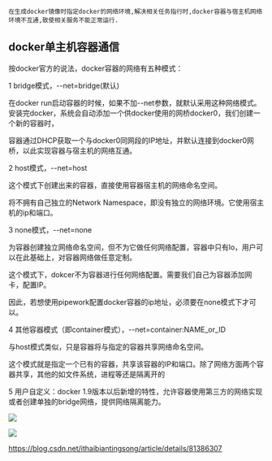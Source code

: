 ```
在生成docker镜像时指定docker的网络环境,解决相关任务指行时,docker容器与宿主机网络环境不互通,致使相关服务不能正常运行.

```


## docker单主机容器通信

按docker官方的说法，docker容器的网络有五种模式：

1 bridge模式，--net=bridge(默认)

在docker run启动容器的时候，如果不加--net参数，就默认采用这种网络模式。安装完docker，系统会自动添加一个供docker使用的网桥docker0，我们创建一个新的容器时，

容器通过DHCP获取一个与docker0同网段的IP地址，并默认连接到docker0网桥，以此实现容器与宿主机的网络互通。


2 host模式，--net=host

这个模式下创建出来的容器，直接使用容器宿主机的网络命名空间。

将不拥有自己独立的Network Namespace，即没有独立的网络环境。它使用宿主机的ip和端口。

3 none模式，--net=none

为容器创建独立网络命名空间，但不为它做任何网络配置，容器中只有lo，用户可以在此基础上，对容器网络做任意定制。

这个模式下，dokcer不为容器进行任何网络配置。需要我们自己为容器添加网卡，配置IP。

因此，若想使用pipework配置docker容器的ip地址，必须要在none模式下才可以。

4 其他容器模式（即container模式），--net=container:NAME_or_ID

与host模式类似，只是容器将与指定的容器共享网络命名空间。

这个模式就是指定一个已有的容器，共享该容器的IP和端口。除了网络方面两个容器共享，其他的如文件系统，进程等还是隔离开的

5 用户自定义：docker 1.9版本以后新增的特性，允许容器使用第三方的网络实现或者创建单独的bridge网络，提供网络隔离能力。



![](http://img.wqkenqing.ren/9bd525c19d2e0d257c0bb2efb1edb5cc.png)



![](http://img.wqkenqing.ren/61b5648badb256fd543adc6df0de7df2.png)



https://blog.csdn.net/ithaibiantingsong/article/details/81386307
